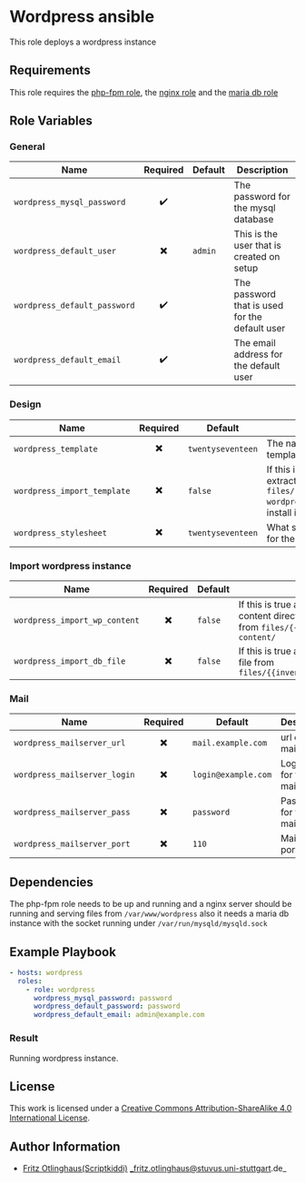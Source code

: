 # Wordpress ansible

This role deploys a wordpress instance 


## Requirements

This role requires the [php-fpm role](https://github.com/stuvusIT/php-fpm), the [nginx role](https://github.com/stuvusIT/nginx) and the [maria db role](https://github.com/stuvusIT/mariadb)


## Role Variables

### General

| Name                 | Required                 | Default        | Description                                            |
|----------------------|:------------------------:|----------------|----------------------------------------------------------------|
| `wordpress_mysql_password`      | :heavy_check_mark:       |         | The password for the mysql database                             |
| `wordpress_default_user` | :heavy_multiplication_x:       | `admin`        | This is the user that is created on setup |
| `wordpress_default_password`      | :heavy_check_mark:|                | The password that is used for the default user |
| `wordpress_default_email`      | :heavy_check_mark:|                | The email address for the default user |


### Design

| Name                 | Required                 | Default        | Description                                                    |
|----------------------|:------------------------:|----------------|----------------------------------------------------------------|
| `wordpress_template`      | :heavy_multiplication_x:       |    `twentyseventeen`     | The name of the wordpress template being in use                           |
| `wordpress_import_template` | :heavy_multiplication_x:       | `false`        | If this is true ansible will try to extract a zip file from   `files/{{inventory_hostname}}/{{ wordpress_template }}.zip ` and install it in the wordpress instace |
| `wordpress_stylesheet`      | :heavy_multiplication_x:|        `twentyseventeen`         | What stylesheet should be used for the wordpress instance |

### Import wordpress instance

| Name                 | Required                 | Default        | Description                                                    |
|----------------------|:------------------------:|----------------|----------------------------------------------------------------|
| `wordpress_import_wp_content`      | :heavy_multiplication_x:       |    `false`     | If this is true ansible will try to copy the wp-content directory over to the remote host from   `files/{{inventory_hostname}}/wp-content/`                 |
| `wordpress_import_db_file` | :heavy_multiplication_x:       | `false`        | If this is true ansible will try to import an sql file from `files/{{inventory_hostname}}/wordpress.sql`|

### Mail

| Name                 | Required                 | Default        | Description                                                    |
|----------------------|:------------------------:|----------------|----------------------------------------------------------------|
| `wordpress_mailserver_url`      | :heavy_multiplication_x:       |    `mail.example.com`     | url of the mailserver                           |
| `wordpress_mailserver_login` | :heavy_multiplication_x:       | `login@example.com`        | Login name for the mailserer |
| `wordpress_mailserver_pass`      | :heavy_multiplication_x:|        `password`         | Password for the mailserver|                                  |
| `wordpress_mailserver_port`      | :heavy_multiplication_x:|        `110`         | Mailserver port | 

## Dependencies

The php-fpm role needs to be up and running and a nginx server should be running and serving files from  `/var/www/wordpress` also it needs a maria db instance with the socket running under  `/var/run/mysqld/mysqld.sock`


## Example Playbook

```yml
- hosts: wordpress
  roles:
    - role: wordpress
      wordpress_mysql_password: password
      wordpress_default_password: password
      wordpress_default_email: admin@example.com
```

### Result

Running wordpress instance.

## License

This work is licensed under a [Creative Commons Attribution-ShareAlike 4.0 International License](http://creativecommons.org/licenses/by-sa/4.0/).


## Author Information

 * [Fritz Otlinghaus(Scriptkiddi)](https://github.com/Scriptkiddi) _fritz.otlinghaus@stuvus.uni-stuttgart.de_
